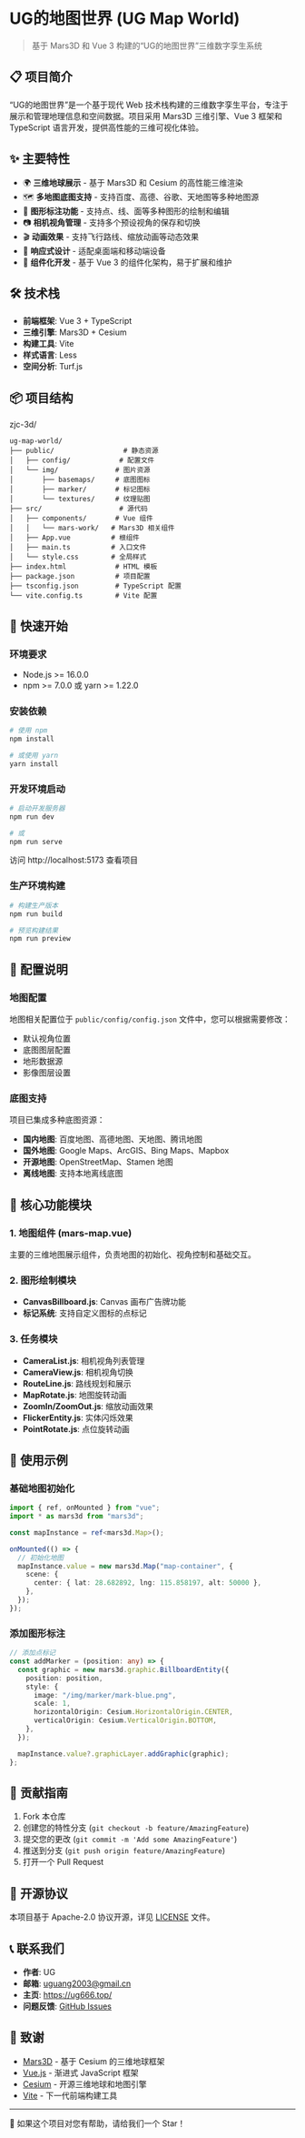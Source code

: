 
# UG的地图世界 (UG Map World)

> 基于 Mars3D 和 Vue 3 构建的“UG的地图世界”三维数字孪生系统

## 📋 项目简介

“UG的地图世界”是一个基于现代 Web 技术栈构建的三维数字孪生平台，专注于展示和管理地理信息和空间数据。项目采用 Mars3D 三维引擎、Vue 3 框架和 TypeScript 语言开发，提供高性能的三维可视化体验。

## ✨ 主要特性

- 🌍 **三维地球展示** - 基于 Mars3D 和 Cesium 的高性能三维渲染
- 🗺️ **多地图底图支持** - 支持百度、高德、谷歌、天地图等多种地图源
- 📍 **图形标注功能** - 支持点、线、面等多种图形的绘制和编辑
- 📷 **相机视角管理** - 支持多个预设视角的保存和切换
- 🎬 **动画效果** - 支持飞行路线、缩放动画等动态效果
- 📱 **响应式设计** - 适配桌面端和移动端设备
- 🔧 **组件化开发** - 基于 Vue 3 的组件化架构，易于扩展和维护

## 🛠️ 技术栈

- **前端框架**: Vue 3 + TypeScript
- **三维引擎**: Mars3D + Cesium
- **构建工具**: Vite
- **样式语言**: Less
- **空间分析**: Turf.js

## 📦 项目结构

zjc-3d/
```
ug-map-world/
├── public/                 # 静态资源
│   ├── config/            # 配置文件
│   └── img/              # 图片资源
│       ├── basemaps/     # 底图图标
│       ├── marker/       # 标记图标
│       └── textures/     # 纹理贴图
├── src/                   # 源代码
│   ├── components/       # Vue 组件
│   │   └── mars-work/   # Mars3D 相关组件
│   ├── App.vue          # 根组件
│   ├── main.ts          # 入口文件
│   └── style.css        # 全局样式
├── index.html            # HTML 模板
├── package.json          # 项目配置
├── tsconfig.json         # TypeScript 配置
└── vite.config.ts        # Vite 配置
```

## 🚀 快速开始

### 环境要求

- Node.js >= 16.0.0
- npm >= 7.0.0 或 yarn >= 1.22.0

### 安装依赖

```bash
# 使用 npm
npm install

# 或使用 yarn
yarn install
```

### 开发环境启动

```bash
# 启动开发服务器
npm run dev

# 或
npm run serve
```

访问 http://localhost:5173 查看项目

### 生产环境构建

```bash
# 构建生产版本
npm run build

# 预览构建结果
npm run preview
```

## 🔧 配置说明

### 地图配置

地图相关配置位于 `public/config/config.json` 文件中，您可以根据需要修改：

- 默认视角位置
- 底图图层配置
- 地形数据源
- 影像图层设置

### 底图支持

项目已集成多种底图资源：

- **国内地图**: 百度地图、高德地图、天地图、腾讯地图
- **国外地图**: Google Maps、ArcGIS、Bing Maps、Mapbox
- **开源地图**: OpenStreetMap、Stamen 地图
- **离线地图**: 支持本地离线底图

## 📖 核心功能模块

### 1. 地图组件 (mars-map.vue)

主要的三维地图展示组件，负责地图的初始化、视角控制和基础交互。

### 2. 图形绘制模块

- **CanvasBillboard.js**: Canvas 画布广告牌功能
- **标记系统**: 支持自定义图标的点标记

### 3. 任务模块

- **CameraList.js**: 相机视角列表管理
- **CameraView.js**: 相机视角切换
- **RouteLine.js**: 路线规划和展示
- **MapRotate.js**: 地图旋转动画
- **ZoomIn/ZoomOut.js**: 缩放动画效果
- **FlickerEntity.js**: 实体闪烁效果
- **PointRotate.js**: 点位旋转动画

## 🎯 使用示例

### 基础地图初始化

```typescript
import { ref, onMounted } from "vue";
import * as mars3d from "mars3d";

const mapInstance = ref<mars3d.Map>();

onMounted(() => {
  // 初始化地图
  mapInstance.value = new mars3d.Map("map-container", {
    scene: {
      center: { lat: 28.682892, lng: 115.858197, alt: 50000 },
    },
  });
});
```

### 添加图形标注

```typescript
// 添加点标记
const addMarker = (position: any) => {
  const graphic = new mars3d.graphic.BillboardEntity({
    position: position,
    style: {
      image: "/img/marker/mark-blue.png",
      scale: 1,
      horizontalOrigin: Cesium.HorizontalOrigin.CENTER,
      verticalOrigin: Cesium.VerticalOrigin.BOTTOM,
    },
  });

  mapInstance.value?.graphicLayer.addGraphic(graphic);
};
```

## 🤝 贡献指南

1. Fork 本仓库
2. 创建您的特性分支 (`git checkout -b feature/AmazingFeature`)
3. 提交您的更改 (`git commit -m 'Add some AmazingFeature'`)
4. 推送到分支 (`git push origin feature/AmazingFeature`)
5. 打开一个 Pull Request

## 📄 开源协议

本项目基于 Apache-2.0 协议开源，详见 [LICENSE](LICENSE) 文件。

## 📞 联系我们

- **作者**: UG
- **邮箱**: uguang2003@gmail.cn
- **主页**: https://ug666.top/
- **问题反馈**: [GitHub Issues](https://github.com/uguang2003/ug-map-world/issues)

## 🙏 致谢

- [Mars3D](http://mars3d.cn/) - 基于 Cesium 的三维地球框架
- [Vue.js](https://vuejs.org/) - 渐进式 JavaScript 框架
- [Cesium](https://cesium.com/) - 开源三维地球和地图引擎
- [Vite](https://vitejs.dev/) - 下一代前端构建工具

---

🌟 如果这个项目对您有帮助，请给我们一个 Star！
